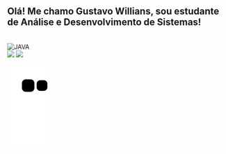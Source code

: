## Olá! Me chamo Gustavo Willians, sou estudante de Análise e Desenvolvimento de Sistemas!
 

<div style="display: inline_block"><br>
  <img align="center" alt="JAVA" height="30" width="40" src="https://cdn.jsdelivr.net/gh/devicons/devicon/icons/java/java-plain-wordmark.svg">
          
</div>

<div>  
  <a href = "mailto:guswillians@outlook.com"><img src="https://img.shields.io/badge/Microsoft_Outlook-0078D4?style=for-the-badge&logo=microsoft-outlook&logoColor=white" target="_blank"></a>
  <a href="https://www.linkedin.com/in/guswillians/" target="_blank"><img src="https://img.shields.io/badge/-LinkedIn-%230077B5?style=for-the-badge&logo=linkedin&logoColor=white" target="_blank"></a> 
 
 ![Snake animation](https://github.com/GustavoWillians/GustavoWillians/blob/output/github-contribution-grid-snake.svg)
</div>

                    
